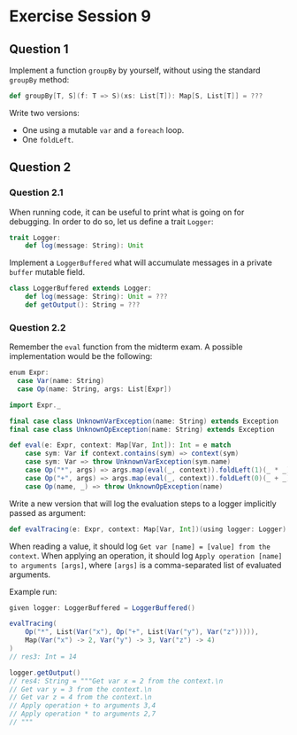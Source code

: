 # Exercise Session 9

## Question 1

Implement a function `groupBy` by yourself, without using the standard `groupBy` method:

```scala
def groupBy[T, S](f: T => S)(xs: List[T]): Map[S, List[T]] = ???
```

Write two versions:

- One using a mutable `var` and a `foreach` loop.
- One `foldLeft`.

## Question 2

### Question 2.1

When running code, it can be useful to print what is going on for debugging. In order to do so, let us define a trait `Logger`:

```scala
trait Logger:
    def log(message: String): Unit
```

Implement a `LoggerBuffered` what will accumulate messages in a private `buffer` mutable field.

```scala
class LoggerBuffered extends Logger:
    def log(message: String): Unit = ???
    def getOutput(): String = ???
```

### Question 2.2

Remember the `eval` function from the midterm exam. A possible implementation would be the following:

```scala
enum Expr:
  case Var(name: String)
  case Op(name: String, args: List[Expr])

import Expr._

final case class UnknownVarException(name: String) extends Exception
final case class UnknownOpException(name: String) extends Exception

def eval(e: Expr, context: Map[Var, Int]): Int = e match 
    case sym: Var if context.contains(sym) => context(sym)
    case sym: Var => throw UnknownVarException(sym.name)
    case Op("*", args) => args.map(eval(_, context)).foldLeft(1)(_ * _)
    case Op("+", args) => args.map(eval(_, context)).foldLeft(0)(_ + _)
    case Op(name, _) => throw UnknownOpException(name)
```

Write a new version that will log the evaluation steps to a logger implicitly passed as argument:


```scala
def evalTracing(e: Expr, context: Map[Var, Int])(using logger: Logger): Int = ???
```

When reading a value, it should log `Get var [name] = [value] from the context`. When applying an operation, it should log `Apply operation [name] to arguments [args]`, where `[args]` is a comma-separated list of evaluated arguments.


Example run:

```scala
given logger: LoggerBuffered = LoggerBuffered()

evalTracing(
    Op("*", List(Var("x"), Op("+", List(Var("y"), Var("z"))))),
    Map(Var("x") -> 2, Var("y") -> 3, Var("z") -> 4)
)
// res3: Int = 14

logger.getOutput()
// res4: String = """Get var x = 2 from the context.\n
// Get var y = 3 from the context.\n
// Get var z = 4 from the context.\n
// Apply operation + to arguments 3,4
// Apply operation * to arguments 2,7
// """
```